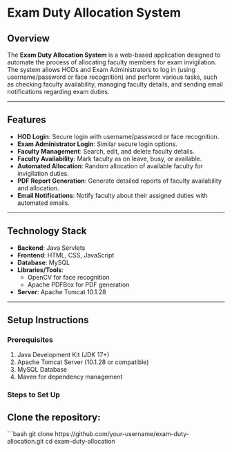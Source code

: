 # Exam Duty Allocation System

## Overview
The **Exam Duty Allocation System** is a web-based application designed to automate the process of allocating faculty members for exam invigilation. The system allows HODs and Exam Administrators to log in (using username/password or face recognition) and perform various tasks, such as checking faculty availability, managing faculty details, and sending email notifications regarding exam duties.

---

## Features
- **HOD Login**: Secure login with username/password or face recognition.
- **Exam Administrator Login**: Similar secure login options.
- **Faculty Management**: Search, edit, and delete faculty details.
- **Faculty Availability**: Mark faculty as on leave, busy, or available.
- **Automated Allocation**: Random allocation of available faculty for invigilation duties.
- **PDF Report Generation**: Generate detailed reports of faculty availability and allocation.
- **Email Notifications**: Notify faculty about their assigned duties with automated emails.

---

## Technology Stack
- **Backend**: Java Servlets
- **Frontend**: HTML, CSS, JavaScript
- **Database**: MySQL
- **Libraries/Tools**:
  - OpenCV for face recognition
  - Apache PDFBox for PDF generation
- **Server**: Apache Tomcat 10.1.28

---

## Setup Instructions
### Prerequisites
1. Java Development Kit (JDK 17+)
2. Apache Tomcat Server (10.1.28 or compatible)
3. MySQL Database
4. Maven for dependency management

### Steps to Set Up
<h2> Clone the repository:</h2>
   ```bash
   git clone https://github.com/your-username/exam-duty-allocation.git
   cd exam-duty-allocation
